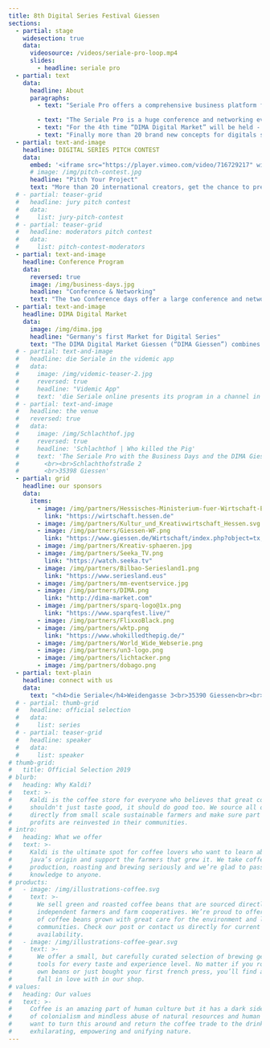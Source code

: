 ```yaml
---
title: 8th Digital Series Festival Giessen
sections:
  - partial: stage
    widesection: true
    data:
      videosource: /videos/seriale-pro-loop.mp4
      slides:
        - headline: seriale pro
  - partial: text
    data:
      headline: About
      paragraphs:
        - text: "Seriale Pro offers a comprehensive business platform for the digital series industry. It includes the industry related activities, “DIMA Digital Market”, the “Pitch Contest” and two days of Conference Program."

        - text: "The Seriale Pro is a huge conference and networking event, it will be held for the 6th time as part of “die Seriale”."
        - text: "For the 4th time “DIMA Digital Market” will be held - Germany’s very first physical market with focus on short form digital series. This is in cooperation with “Bilbao Seriesland” and “Minnesota Web Fest."
        - text: "Finally more than 20 brand new concepts for digitals series will be presented to the industry during a pitch competition."
  - partial: text-and-image
    headline: DIGITAL SERIES PITCH CONTEST
    data:
      embed: '<iframe src="https://player.vimeo.com/video/716729217" width="640" height="360" frameborder="0" allow="autoplay; fullscreen; picture-in-picture" allowfullscreen></iframe>'
      # image: /img/pitch-contest.jpg
      headline: "Pitch Your Project"
      text: "More than 20 international creators, get the chance to present their series project in a 3 minute long pitch. Among them, some creators will pitch their project for the first time. The jury will give a short feedback afterwards. The best pitch will be announced during the award ceremony on Sunday June 12. The pitch contest takes place on Saturday, June 11, from of 4pm to 8pm at Giessen Town Hall."
  # - partial: teaser-grid
  #   headline: jury pitch contest
  #   data:
  #     list: jury-pitch-contest
  # - partial: teaser-grid
  #   headline: moderators pitch contest
  #   data:
  #     list: pitch-contest-moderators
  - partial: text-and-image
    headline: Conference Program
    data:
      reversed: true
      image: /img/business-days.jpg
      headline: "Conference & Networking"
      text: "The two Conference days offer a large conference and networking program for the creative industry. Established international experts will present exclusive insights on the mechanisms of the global digital series market and talk about the latest developments and trends. Various possibilities for distribution, co-production and branded content will be presented and discussed in panels. Brand new project ideas will be presented and above all, this event invites to network and make new connections."
  - partial: text-and-image
    headline: DIMA Digital Market
    data:
      image: /img/dima.jpg
      headline: "Germany's first Market for Digital Series"
      text: "The DIMA Digital Market Giessen (“DIMA Giessen”) combines a physical market especially for short form digital series and a networking platform for international producers, distributors, sales agents, broadcasters and funding representatives. DIMA is a cooperation with “Bilbao Seriesland” & “Minnesota Web Fest”."
  # - partial: text-and-image
  #   headline: die Seriale in the videmic app
  #   data:
  #     image: /img/videmic-teaser-2.jpg
  #     reversed: true
  #     headline: "Videmic App"
  #     text: 'die Seriale online presents its program in a channel in the videmic app. The channel offers information about die Seriale, Seriale Pro and Seriale Educational. You can download trailers of digital series and watch them everywhere. A favorites list allows you to plan your visit of the online festival.<br><br> From June 3 to 8, 2020, you can watch episodes of the selected digital series of die Seriale and live recordings of the keynotes and the panels of Seriale Pro in the videmic app for free.<br><br>The free videmic app is bilingual: English and German. videmic is available in the AppStore and in Google Play.<br><br><a target="_blank" class="button button--external" href="https://videmic.de/app">Get the Videmic App</a>'
  # - partial: text-and-image
  #   headline: the venue
  #   reversed: true
  #   data:
  #     image: /img/Schlachthof.jpg
  #     reversed: true
  #     headline: 'Schlachthof | Who killed the Pig'
  #     text: 'The Seriale Pro with the Business Days and the DIMA Giessen - Digital Market, will take place here. There are many places indoors and open air for networking, panel discussions, the pitching contest, workshops and for celebration.
  #       <br><br>Schlachthofstraße 2
  #       <br>35398 Giessen'
  - partial: grid
    headline: our sponsors
    data:
      items:
        - image: /img/partners/Hessisches-Ministerium-fuer-Wirtschaft-Energie-Verkehr-und-Wohnen.png
          link: "https://wirtschaft.hessen.de"
        - image: /img/partners/Kultur_und_Kreativwirtschaft_Hessen.svg
        - image: /img/partners/Giessen-WF.png
          link: "https://www.giessen.de/Wirtschaft/index.php?object=tx,2874.1&ModID=9&FID=684.7.1&NavID=1894.12&La=1"
        - image: /img/partners/Kreativ-sphaeren.jpg
        - image: /img/partners/Seeka_TV.png
          link: "https://watch.seeka.tv"
        - image: /img/partners/Bilbao-Seriesland1.png
          link: "https://www.seriesland.eus"
        - image: /img/partners/mm-eventservice.jpg
        - image: /img/partners/DIMA.png
          link: "http://dima-market.com"
        - image: /img/partners/sparq-logo@1x.png
          link: "https://www.sparqfest.live/"
        - image: /img/partners/FlixxoBlack.png
        - image: /img/partners/wktp.png
          link: "https://www.whokilledthepig.de/"
        - image: /img/partners/World_Wide_Webserie.png
        - image: /img/partners/un3-logo.png
        - image: /img/partners/lichtacker.png
        - image: /img/partners/dobago.png
  - partial: text-plain
    headline: connect with us
    data:
      text: "<h4>die Seriale</h4>Weidengasse 3<br>35390 Giessen<br><br>phone:   +49 641 97286 505<br>e-mail:    info@die-seriale.de"
  # - partial: thumb-grid
  #   headline: official selection
  #   data:
  #     list: series
  # - partial: teaser-grid
  #   headline: speaker
  #   data:
  #     list: speaker
# thumb-grid:
#   title: Official Selection 2019
# blurb:
#   heading: Why Kaldi?
#   text: >-
#     Kaldi is the coffee store for everyone who believes that great coffee
#     shouldn't just taste good, it should do good too. We source all of our beans
#     directly from small scale sustainable farmers and make sure part of the
#     profits are reinvested in their communities.
# intro:
#   heading: What we offer
#   text: >-
#     Kaldi is the ultimate spot for coffee lovers who want to learn about their
#     java’s origin and support the farmers that grew it. We take coffee
#     production, roasting and brewing seriously and we’re glad to pass that
#     knowledge to anyone.
# products:
#   - image: /img/illustrations-coffee.svg
#     text: >-
#       We sell green and roasted coffee beans that are sourced directly from
#       independent farmers and farm cooperatives. We’re proud to offer a variety
#       of coffee beans grown with great care for the environment and local
#       communities. Check our post or contact us directly for current
#       availability.
#   - image: /img/illustrations-coffee-gear.svg
#     text: >-
#       We offer a small, but carefully curated selection of brewing gear and
#       tools for every taste and experience level. No matter if you roast your
#       own beans or just bought your first french press, you’ll find a gadget to
#       fall in love with in our shop.
# values:
#   heading: Our values
#   text: >-
#     Coffee is an amazing part of human culture but it has a dark side too – one
#     of colonialism and mindless abuse of natural resources and human lives. We
#     want to turn this around and return the coffee trade to the drink’s
#     exhilarating, empowering and unifying nature.
---
```

